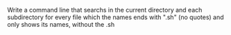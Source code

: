 Write a command line that searchs in the current directory and each subdirectory for every file which the names ends with ".sh" (no quotes) and only shows its names, without the .sh

